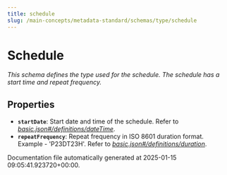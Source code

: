 ```yaml
---
title: schedule
slug: /main-concepts/metadata-standard/schemas/type/schedule
---
```


# Schedule

*This schema defines the type used for the schedule. The schedule has a start time and repeat frequency.*

## Properties

- **`startDate`**: Start date and time of the schedule. Refer to *[basic.json#/definitions/dateTime](#sic.json#/definitions/dateTime)*.
- **`repeatFrequency`**: Repeat frequency in ISO 8601 duration format. Example - 'P23DT23H'. Refer to *[basic.json#/definitions/duration](#sic.json#/definitions/duration)*.


Documentation file automatically generated at 2025-01-15 09:05:41.923720+00:00.
